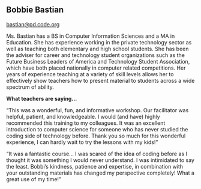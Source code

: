 ## Bobbie Bastian

[bastian@pd.code.org](mailto:bastian@pd.code.org)

Ms. Bastian has a BS in Computer Information Sciences and a MA in Education. She has experience working in the private technology sector as well as teaching both elementary and high school students. She has been the adviser for career and technology student organizations such as the Future Business Leaders of America and Technology Student Association, which have both placed nationally in computer related competitions. Her years of experience teaching at a variety of skill levels allows her to effectively show teachers how to present material to students across a wide spectrum of ability.

**What teachers are saying…**

“This was a wonderful, fun, and informative workshop. Our facilitator was helpful, patient, and knowledgeable. I would (and have) highly recommended this training to my colleagues. It was an excellent introduction to computer science for someone who has never studied the coding side of technology before. Thank you so much for this wonderful experience, I can hardly wait to try the lessons with my kids!”

“It was a fantastic course... I was scared of the idea of coding before as I thought it was something I would never understand. I was intimidated to say the least. Bobbi’s kindness, patience and expertise, in combination with your outstanding materials has changed my perspective completely! What a great use of my time!”

